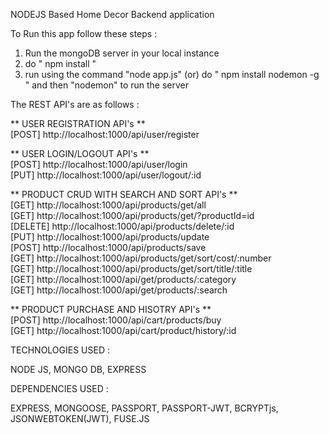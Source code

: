 NODEJS Based Home Decor Backend application 

To Run this app follow these steps :
1) Run the mongoDB server in your local instance
2) do " npm install "
3) run using the command "node app.js"
          (or)
   do " npm install nodemon -g " and then "nodemon" to run the server

The REST API's are as follows : 

** USER REGISTRATION API's **                              
[POST] http://localhost:1000/api/user/register

** USER LOGIN/LOGOUT API's **                             
[POST] http://localhost:1000/api/user/login                               
[PUT] http://localhost:1000/api/user/logout/:id

** PRODUCT CRUD WITH SEARCH AND SORT API's **                                  
[GET] http://localhost:1000/api/products/get/all                                   
[GET] http://localhost:1000/api/products/get/?productId=id                 
[DELETE] http://localhost:1000/api/products/delete/:id                              
[PUT] http://localhost:1000/api/products/update                               
[POST] http://localhost:1000/api/products/save                           
[GET] http://localhost:1000/api/products/get/sort/cost/:number                            
[GET] http://localhost:1000/api/products/get/sort/title/:title                                    
[GET] http://localhost:1000/api/get/products/:category                                            
[GET] http://localhost:1000/api/get/products/:search                             

** PRODUCT PURCHASE AND HISOTRY API's **                                     
[POST] http://localhost:1000/api/cart/products/buy                               
[GET] http://localhost:1000/api/cart/product/history/:id                                  

TECHNOLOGIES USED : 

NODE JS, 
MONGO DB, 
EXPRESS

DEPENDENCIES USED :

EXPRESS, 
MONGOOSE, 
PASSPORT, 
PASSPORT-JWT, 
BCRYPTjs, 
JSONWEBTOKEN(JWT), 
FUSE.JS

